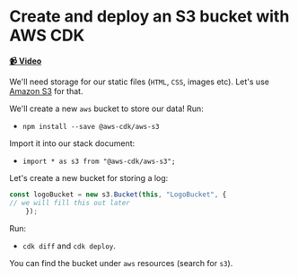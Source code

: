 # Create and deploy an S3 bucket with AWS CDK

**[📹 Video](https://egghead.io/lessons/aws-create-and-deploy-an-s3-bucket-with-aws-cdk)**

We'll need storage for our static files (`HTML`, `CSS`, images etc). Let's use [Amazon S3](https://aws.amazon.com/s3/) for that.

We'll create a new `aws` bucket to store our data!
Run:

* `npm install --save @aws-cdk/aws-s3`

Import it into our stack document:

* `import * as s3 from "@aws-cdk/aws-s3";`

Let's create a new bucket for storing a log:

```ts
const logoBucket = new s3.Bucket(this, "LogoBucket", {
// we will fill this out later
    });
```

Run:
*  `cdk diff` and `cdk deploy`.

You can find the bucket under `aws` resources (search for `s3`).